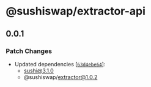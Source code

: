 # @sushiswap/extractor-api

## 0.0.1

### Patch Changes

- Updated dependencies [[`63d4ebe64`](https://github.com/sushiswap/sushiswap/commit/63d4ebe645f546a47401e34f7d2da2d95da6edcb)]:
  - sushi@3.1.0
  - @sushiswap/extractor@1.0.2
